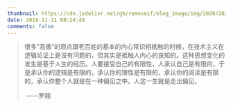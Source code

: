 ```yaml
---
thumbnail: https://cdn.jsdelivr.net/gh/removeif/blog_image/img/2020/20201030172650.png
date: 2018-11-11 08:24:49
comments: false
---
```


>  ​	很多“高傲”的观点跟老百姓的基本的内心常识相抵触的时候，在技术主义在逻辑论证上是没有问题的，但其实是抵触人内心的良知的。这种思想变化的发生是基于人生的经历。人要接受自己的有限性，人承认自己是有限的，于是承认你的逻辑是有限的，承认你的理性是有限的，承认你的阅读是有限的，承认你整个人就是在一种偏见之中。人这一生就是走出偏见。
>
>  ​																																															——罗翔